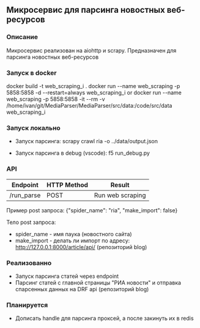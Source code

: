 ## Микросервис для парсинга новостных веб-ресурсов

### Описание
Микросервис реализован на aiohttp и scrapy. Предназначен для парсинга новостных веб-ресурсов

### Запуск в docker
docker build -t web_scraping_i .
docker run --name web_scraping -p 5858:5858 -d --restart=always  web_scraping_i
or
docker run --name web_scraping -p 5858:5858 -it --rm -v /home/ivan/git/MediaParser/MediaParser/src/data:/code/src/data  web_scraping_i

### Запуск локально
* Запуск парсинга:
scrapy crawl ria -o ../data/output.json

* Запуск парсинга в debug (vscode):
f5 run_debug.py 


### API

| Endpoint        | HTTP Method | Result                  |
|-----------------|-------------|-------------------------|
| /run_parse      | POST        | Run web scraping        |

Пример post запроса: {"spider_name": "ria", "make_import": false}

Тело post запроса:
* spider_name - имя паука (новостного сайта)
* make_import - делать ли импорт по адресу: http://127.0.0.1:8000/article/api/ (репозиторий blog)


### Реализованно
* Запуск парсинга статей через endpoint
* Парсинг статей с главной страницы "РИА новости" и отправка спарсенных данных на
  DRF api (репозиторий blog)

### Планируется
* Дописать handle для парсинга проксей, а после закинуть их в redis

